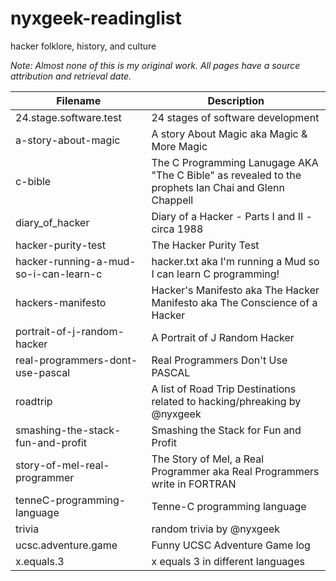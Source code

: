 # nyxgeek-readinglist
hacker folklore, history, and culture


*Note: Almost none of this is my original work. All pages have a source attribution and retrieval date.*


| Filename | Description |
| ------------- | ------------- |
| 24.stage.software.test  | 24 stages of software development  |
| a-story-about-magic   | A story About Magic aka Magic & More Magic  |
| c-bible  | The C Programming Lanugage AKA "The C Bible" as revealed to the prophets Ian Chai and Glenn Chappell |
| diary_of_hacker | Diary of a Hacker - Parts I and II - circa 1988 |
| hacker-purity-test  | The Hacker Purity Test |
| hacker-running-a-mud-so-i-can-learn-c | hacker.txt aka I'm running a Mud so I can learn C programming! |
| hackers-manifesto | Hacker's Manifesto aka The Hacker Manifesto aka The Conscience of a Hacker |
| portrait-of-j-random-hacker | A Portrait of J Random Hacker |
| real-programmers-dont-use-pascal | Real Programmers Don't Use PASCAL |
| roadtrip | A list of Road Trip Destinations related to hacking/phreaking by @nyxgeek |
| smashing-the-stack-fun-and-profit | Smashing the Stack for Fun and Profit |
| story-of-mel-real-programmer | The Story of Mel, a Real Programmer aka Real Programmers write in FORTRAN |
| tenneC-programming-language | Tenne-C programming language |
| trivia | random trivia by @nyxgeek |
| ucsc.adventure.game | Funny UCSC Adventure Game log |
| x.equals.3 | x equals 3 in different languages |

